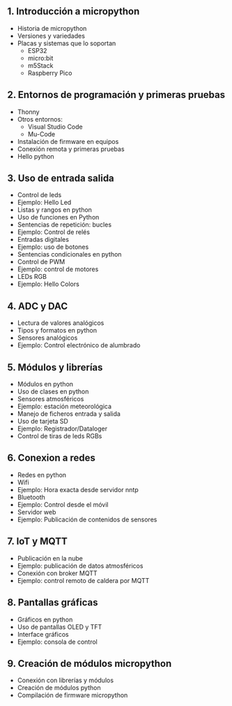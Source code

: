 

## 1. Introducción a micropython
* Historia de micropython
* Versiones y variedades
* Placas y sistemas que lo soportan
    * ESP32
    * micro:bit
    * m5Stack
    * Raspberry Pico

## 2. Entornos de programación y primeras pruebas
* Thonny
* Otros entornos:
    * Visual Studio Code
    * Mu-Code
* Instalación de firmware en equipos    
* Conexión remota y primeras pruebas
* Hello python

## 3. Uso de entrada salida
* Control de leds
* Ejemplo: Hello Led
* Listas y rangos en python
* Uso de funciones en Python
* Sentencias de repetición: bucles
* Ejemplo: Control de relés
* Entradas digitales
* Ejemplo: uso de botones
* Sentencias condicionales en python
* Control de PWM
* Ejemplo: control de motores
* LEDs RGB
* Ejemplo: Hello Colors

## 4. ADC y DAC
* Lectura de valores analógicos
* Tipos y formatos en python
* Sensores analógicos
* Ejemplo: Control electrónico de alumbrado 

## 5. Módulos y librerías
* Módulos en python
* Uso de clases en python
* Sensores atmosféricos
* Ejemplo: estación meteorológica
* Manejo de ficheros entrada y salida
* Uso de tarjeta SD
* Ejemplo: Registrador/Dataloger
* Control de tiras de leds RGBs

## 6. Conexion a redes
* Redes en python
* Wifi
* Ejemplo: Hora exacta desde servidor nntp
* Bluetooth
* Ejemplo: Control desde el móvil
* Servidor web
* Ejemplo: Publicación de contenidos de sensores

## 7. IoT y MQTT 
* Publicación en la nube
* Ejemplo: publicación de datos atmosféricos
* Conexión con broker MQTT
* Ejemplo: control remoto de caldera por MQTT

## 8. Pantallas gráficas
* Gráficos en python
* Uso de pantallas OLED y TFT
* Interface gráficos
* Ejemplo: consola de control

## 9. Creación de módulos micropython
* Conexión con librerías y módulos
* Creación de módulos python
* Compilación de firmware micropython

